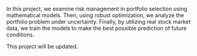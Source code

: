 In this project, we examine risk management in portfolio selection using mathematical models. Then, using robust optimization, we analyze the portfolio problem under uncertainty. Finally, by utilizing real stock market data, we train the models to make the best possible prediction of future conditions.

This project will be updated.




